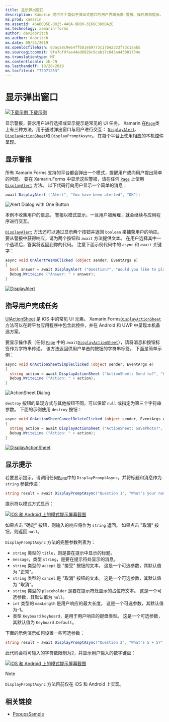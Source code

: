 ```yaml
---
title: 显示弹出窗口
description: Xamarin 提供三个类似于弹出式窗口的用户界面元素-警报、操作表和提示。 本文演示如何使用警报、操作表和提示 Api 来显示询问用户简单问题的对话框、指导用户完成任务以及显示提示。
ms.prod: xamarin
ms.assetid: 46AB0D5E-0025-4A8A-9D00-3E66C3D0BA2E
ms.technology: xamarin-forms
author: davidbritch
ms.author: dabritch
ms.date: 09/25/2019
ms.openlocfilehash: 83aca8c9e64ffb01eb9773c17b42333f73c1aab5
ms.sourcegitcommit: 9fa7cf9fae44ed092bc9cab17c843a443001734e
ms.translationtype: MT
ms.contentlocale: zh-CN
ms.lasthandoff: 10/28/2019
ms.locfileid: "72971253"
---
```

# <a name="display-pop-ups"></a>显示弹出窗口

[![下载示例](~/media/shared/download.png) 下载示例](https://docs.microsoft.com/samples/xamarin/xamarin-forms-samples/navigation-pop-ups)

显示警报，要求用户进行选择或显示提示是常见的 UI 任务。 Xamarin 在[`Page`](xref:Xamarin.Forms.Page)类上有三种方法，用于通过弹出窗口与用户进行交互： [`DisplayAlert`](xref:Xamarin.Forms.Page.DisplayAlert*)、 [`DisplayActionSheet`](xref:Xamarin.Forms.Page.DisplayActionSheet*)和 `DisplayPromptAsync`。 在每个平台上使用相应的本机控件呈现。

## <a name="display-an-alert"></a>显示警报

所有 Xamarin.Forms 支持的平台都会弹出一个模式，提醒用户或向用户提出简单的问题。 要在 Xamarin.Forms 中显示这些警报，请在任何 [`Page`](xref:Xamarin.Forms.Page) 上使用 [`DisplayAlert`](xref:Xamarin.Forms.Page.DisplayAlert*) 方法。 以下代码行向用户显示一个简单的消息：

```csharp
await DisplayAlert ("Alert", "You have been alerted", "OK");
```

![](pop-ups-images/alert.png "Alert Dialog with One Button")

本例不收集用户的信息。 警报以模式显示，一旦用户被解雇，就会继续与应用程序进行交互。

[`DisplayAlert`](xref:Xamarin.Forms.Page.DisplayAlert*) 方法还可以通过显示两个按钮并返回 `boolean` 来捕获用户的响应。 要从警报中获得响应，请为两个按钮和 `await` 方法提供文本。 在用户选择其中一个选项后，答案将返回到你的代码。 注意下面示例代码中的 `async` 和 `await` 关键字：

```csharp
async void OnAlertYesNoClicked (object sender, EventArgs e)
{
  bool answer = await DisplayAlert ("Question?", "Would you like to play a game", "Yes", "No");
  Debug.WriteLine ("Answer: " + answer);
}
```

[![DisplayAlert](pop-ups-images/alert2-sml.png "包含两个按钮的警报对话框")](pop-ups-images/alert2.png#lightbox "包含两个按钮的警报对话框")

## <a name="guide-users-through-tasks"></a>指导用户完成任务

[UIActionSheet](https://developer.apple.com/library/ios/documentation/uikit/reference/uiactionsheet_class/Reference/Reference.html) 是 iOS 中的常见 UI 元素。 Xamarin.Forms[`DisplayActionSheet`](xref:Xamarin.Forms.Page.DisplayActionSheet*) 方法可以在跨平台应用程序中包含此控件，并在 Android 和 UWP 中呈现本机备选方案。

要显示操作表（任何 [`Page`](xref:Xamarin.Forms.Page) 中的 `await`[`DisplayActionSheet`](xref:Xamarin.Forms.Page.DisplayActionSheet*)），请将消息和按钮标签作为字符串传递。 该方法返回供用户单击的按钮的字符串标签。 下面是简单示例：

```csharp
async void OnActionSheetSimpleClicked (object sender, EventArgs e)
{
  string action = await DisplayActionSheet ("ActionSheet: Send to?", "Cancel", null, "Email", "Twitter", "Facebook");
  Debug.WriteLine ("Action: " + action);
}
```

![](pop-ups-images/action.png "ActionSheet Dialog")

`destroy` 按钮的呈现方式与其他按钮不同，可以保留 `null` 或指定为第三个字符串参数。 下面的示例使用 `destroy` 按钮：

```csharp
async void OnActionSheetCancelDeleteClicked (object sender, EventArgs e)
{
  string action = await DisplayActionSheet ("ActionSheet: SavePhoto?", "Cancel", "Delete", "Photo Roll", "Email");
  Debug.WriteLine ("Action: " + action);
}
```

[![DisplayActionSheet](pop-ups-images/action2-sml.png "带有销毁按钮的操作表对话框")](pop-ups-images/action2.png#lightbox "带有销毁按钮的操作表对话框")

## <a name="display-a-prompt"></a>显示提示

若要显示提示，请调用任何[`Page`](xref:Xamarin.Forms.Page)中的 `DisplayPromptAsync`，并将标题和消息作为 `string` 参数传递：

```csharp
string result = await DisplayPromptAsync("Question 1", "What's your name?");
```

提示符以模式方式显示：

[![IOS 和 Android 上的模式提示屏幕截图](pop-ups-images/simple-prompt.png "模式提示")](pop-ups-images/simple-prompt-large.png#lightbox "模式提示")

如果点击 "确定" 按钮，则输入的响应将作为 `string` 返回。 如果点击 "取消" 按钮，则返回 `null`。

`DisplayPromptAsync` 方法的完整参数列表为：

- `string` 类型的 `title`，则是要在提示中显示的标题。
- `message`，类型 `string`，是要在提示符处显示的消息。
- `string` 类型的 `accept` 是 "接受" 按钮的文本。 这是一个可选参数，其默认值为 "正常"。
- `string` 类型的 `cancel` 是 "取消" 按钮的文本。 这是一个可选参数，其默认值为 "取消"。
- `string` 类型的 `placeholder` 是要在提示符处显示的占位符文本。 这是一个可选参数，其默认值为 `null`。
- `int` 类型的 `maxLength` 是用户响应的最大长度。 这是一个可选参数，其默认值为-1。
- 类型 `Keyboard` `keyboard`，是用于用户响应的键盘类型。 这是一个可选参数，其默认值为 `Keyboard.Default`。

下面的示例演示如何设置一些可选参数：

```csharp
string result = await DisplayPromptAsync("Question 2", "What's 5 + 5?", maxLength: 2, keyboard: Keyboard.Numeric);
```

此代码会将可输入的字符数限制为2，并显示用户输入的数字键盘：

[![IOS 和 Android 上的模式提示屏幕截图](pop-ups-images/keyboard-prompt.png "模式提示")](pop-ups-images/keyboard-prompt-large.png#lightbox "模式提示")

> [!NOTE]
> `DisplayPromptAsync` 方法目前仅在 iOS 和 Android 上实现。

## <a name="related-links"></a>相关链接

- [PopupsSample](https://docs.microsoft.com/samples/xamarin/xamarin-forms-samples/navigation-pop-ups)

